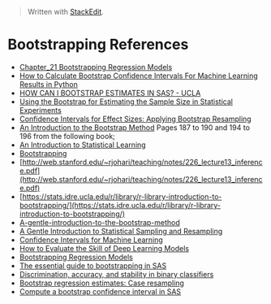 


> Written with [StackEdit](https://stackedit.io/).

# Bootstrapping References

- [Chapter_21 Bootstrapping Regression Models](http://www.sagepub.com/sites/default/files/upm-binaries/21122_Chapter_21.pdf)
- [How to Calculate Bootstrap Confidence Intervals For Machine Learning Results in Python](https://machinelearningmastery.com/calculate-bootstrap-confidence-intervals-machine-learning-results-python/)
- [HOW CAN I BOOTSTRAP ESTIMATES IN SAS? - UCLA](https://stats.idre.ucla.edu/sas/faq/how-can-i-bootstrap-estimates-in-sas/)
- [Using the Bootstrap for Estimating the Sample Size in Statistical Experiments](https://pdfs.semanticscholar.org/c39b/24fe237486bce3cc7a3124efc864051b39a6.pdf)
- [Confidence Intervals for Effect Sizes: Applying Bootstrap Resampling](https://pareonline.net/getvn.asp?v=21&n=5)
- [An Introduction to the Bootstrap Method](https://towardsdatascience.com/an-introduction-to-the-bootstrap-method-58bcb51b4d60)
Pages 187 to 190 and 194 to 196 from the following book;
- [An Introduction to Statistical Learning](http://faculty.marshall.usc.edu/gareth-james/ISL/)
- [Bootstrapping](http://homepage.stat.uiowa.edu/~rdecook/stat3200/notes/bootstrap_4pp.pdf)
- [http://web.stanford.edu/~rjohari/teaching/notes/226_lecture13_inference.pdf](http://web.stanford.edu/~rjohari/teaching/notes/226_lecture13_inference.pdf)
- [https://stats.idre.ucla.edu/r/library/r-library-introduction-to-bootstrapping/](https://stats.idre.ucla.edu/r/library/r-library-introduction-to-bootstrapping/)
- [A-gentle-introduction-to-the-bootstrap-method](https://machinelearningmastery.com/a-gentle-introduction-to-the-bootstrap-method/)
- [A Gentle Introduction to Statistical Sampling and Resampling](https://machinelearningmastery.com/statistical-sampling-and-resampling/)
- [Confidence Intervals for Machine Learning](https://machinelearningmastery.com/confidence-intervals-for-machine-learning/)
- [How to Evaluate the Skill of Deep Learning Models](https://machinelearningmastery.com/evaluate-skill-deep-learning-models/)
- [Bootstrapping Regression Models](https://pdfs.semanticscholar.org/a799/8de6a01900069ec764e62da84588b026b312.pdf)
- [The essential guide to bootstrapping in SAS](https://blogs.sas.com/content/iml/2018/12/12/essential-guide-bootstrapping-sas.html)
- [Discrimination, accuracy, and stability in binary classifiers](https://blogs.sas.com/content/iml/2019/05/08/stability-binary-classifier.html)
- [Bootstrap regression estimates: Case resampling](https://blogs.sas.com/content/iml/2018/10/24/bootstrap-regression-case-resampling.html)
- [Compute a bootstrap confidence interval in SAS](https://blogs.sas.com/content/iml/2016/08/10/bootstrap-confidence-interval-sas.html)
<!--stackedit_data:
eyJoaXN0b3J5IjpbLTQ4MDQ2MjQ1MiwtNzM3MjIzNzQ1LDEwMz
g3NDcwNTgsMTY1MTM4ODEwMiw2NTgyNjgwODgsNjk2MzExNDYw
LDEyNDEwODc1OTcsLTE3NDYwNDIzMjNdfQ==
-->